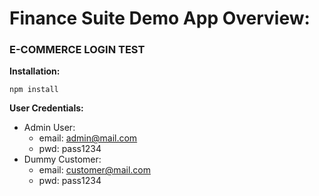 # Finance Suite Demo App Overview:
### E-COMMERCE LOGIN TEST

**Installation:**

```npm install```

**User Credentials:**
- Admin User:
    - email: admin@mail.com
    - pwd: pass1234
- Dummy Customer:
     - email: customer@mail.com
     - pwd: pass1234